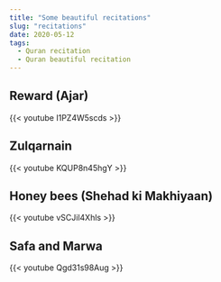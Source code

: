 ```yaml
---
title: "Some beautiful recitations"
slug: "recitations"
date: 2020-05-12
tags:
  - Quran recitation
  - Quran beautiful recitation
---
```


## Reward (Ajar)

{{< youtube I1PZ4W5scds >}}


## Zulqarnain

{{< youtube KQUP8n45hgY >}}


## Honey bees (Shehad ki Makhiyaan)

{{< youtube vSCJil4Xhls >}}


## Safa and Marwa

{{< youtube Qgd31s98Aug >}}
